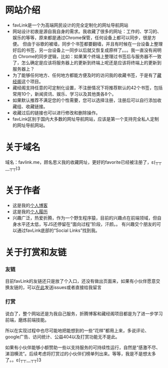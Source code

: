 # 网站介绍
- favLink是一个为高端网民设计的完全定制化的网址导航网站
- 网站设计初衷是源自我自身的需求。我收藏了很多的网址：工作的、学习的、娱乐的等等，原来都是通过Chrome保管，任何设备上都可以同步，很是方便。
但由于谷歌的被墙，同步个书签都要翻墙，并且有时候在一台设备上整理好后的书签，另一台设备上一同步以后就又恢复成原样了。。。我一直没有闹明白
Chrome的同步逻辑，比如：如果某个终端上整理过书签后与服务器不一致了，怎么确定是应该将服务器上的更新到终端上呢还是应该将终端上的更新到服务器上？
- 为了能够任何地方、任何地方都能方便及时的访问我的收藏书签，于是有了[藏经阁](http://favlink.me)这个项目。
- 藏经阁支持任意的可定制化设置，不注册情况下将推荐默认的42个书签，包括常用10个，新闻资讯、娱乐、学习以及其他类各8个。
- 如果默认推荐不满足您的个性需要，您可以选择注册，注册后可以自行添加收藏组、收藏链接。
- 收藏过后的链接也可以进行修改和删除操作。
- favLink区别于国内大多数的网址导航网站，应该是第一个支持完全私人定制的网址导航网站。

# 关于域名
域名：favlink.me，顾名思义我的收藏网址，更好的favorite已经被注册了，ε(┬┬﹏┬┬)3

# 关于作者
- 这是我的[个人博客](http://5941740.cn)
- 这是我的[个人履历](http://5941740.cn/about/)
- 兴趣广泛，热爱折腾，作为一个野生程序猿，目前的兴趣点在前端领域，但自身水平还太低，写JS还停留在“面向过程”阶段，汗颜。。
有兴趣交个朋友的可以通过favLink底部的“Social Links”找到我。

# 关于打赏和友链
### 友链
目前favLink的友链还只是放了个入口，还没有做出页面来，如果有小伙伴愿意交换友链的，可以[在此](https://github.com/zhangjh/favLinksAdvise/issues)发送issues或者直接给我留言

### 打赏
说白了，整个网站还是为我自己服务，折腾博客和藏经阁项目都是为了进一步学习前端，磨炼前端技能。

所以在实现过程中也尽可能地把能想到的一些“花样”都用上来，多说评论、google广告、访问统计、公益404以及打赏功能无不是此。

如果有小伙伴能够小额赞助一些以支持服务的可持续性运行，自然是“感激不尽、涕泪横流”。后续考虑将打赏过的小伙伴们榜单列出来。等等，我是不是想太多了。。ε(┬┬﹏┬┬)3
